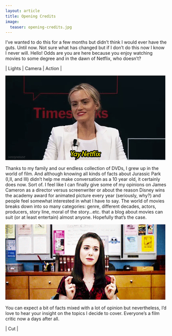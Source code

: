 ```yaml
---
layout: article
title: Opening Credits
image:
  teaser: opening-credits.jpg
---
```

I’ve wanted to do this for a few months but didn’t think I would ever have the guts. Until now. Not sure what has changed but if I don’t do this now I know I never will.
Hello! Odds are you are here because you enjoy watching movies to some degree and in the dawn of Netflix, who doesn’t?

<p class="tagline">
    &#124;   Lights   &#124;   Camera   &#124;   Action   &#124;
</p>

<img class="img-center" src="/images/1-yay-netflix.gif"/>

Thanks to my family and our endless collection of DVDs, I grew up in the world of film. And although knowing all kinds of facts about Jurassic Park (I,II, and III) didn’t
help me make conversation as a 10 year old, it certainly does now. Sort of. I feel like I can finally give some of my opinions on James Cameron as a director versus
screenwriter or about the reason Disney wins the academy award for animated picture every year (seriously, why?) and people feel somewhat interested in what I have to say.
The world of movies breaks down into so many categories: genre, different decades, actors, producers, story line, moral of the story…etc. that a blog about movies can suit
(or at least entertain) almost anyone. Hopefully that’s the case.

<img class="img-center" src="/images/1-annie-fingers-crossed.gif"/>

You can expect a bit of facts mixed with a lot of opinion but nevertheless, I’d love to hear your insight on the topics I decide to cover. Everyone’s a film critic now a
days after all.

<p class="tagline">
    &#124; Cut &#124;
</p>
